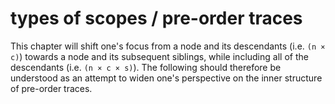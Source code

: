 
# types of scopes / pre-order traces

This chapter will shift one's focus from a node and its descendants (i.e.
`(n × c)`) towards a node and its subsequent siblings, while including all
of the descendants (i.e. `(n × c × s)`). The following should therefore be
understood as an attempt to widen one's perspective on the inner structure
of pre-order traces.
